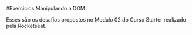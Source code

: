 #Exercicios Manipulando a DOM

Esses são os desafios propostos no Modulo 02 do Curso Starter realizado pela Rocketseat. 
